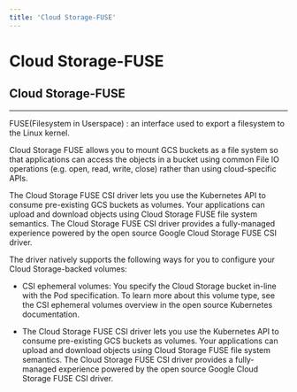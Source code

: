 ```yaml
---
title: 'Cloud Storage-FUSE'
---
```


Cloud Storage-FUSE
===

## Cloud Storage-FUSE
--- 
FUSE(Filesystem in Userspace) : an interface used to export a filesystem to the Linux kernel. 

Cloud Storage FUSE allows you to mount GCS buckets as a file system so that applications can access the objects in a bucket using common File IO operations (e.g. open, read, write, close) rather than using cloud-specific APIs.

The Cloud Storage FUSE CSI driver lets you use the Kubernetes API to consume pre-existing GCS buckets as volumes. Your applications can upload and download objects using Cloud Storage FUSE file system semantics. The Cloud Storage FUSE CSI driver provides a fully-managed experience powered by the open source Google Cloud Storage FUSE CSI driver.

The driver natively supports the following ways for you to configure your Cloud Storage-backed volumes:

- CSI ephemeral volumes: You specify the Cloud Storage bucket in-line with the Pod specification. To learn more about this volume type, see the CSI ephemeral volumes overview in the open source Kubernetes documentation.

-  The Cloud Storage FUSE CSI driver lets you use the Kubernetes API to consume pre-existing GCS buckets as volumes. Your applications can upload and download objects using Cloud Storage FUSE file system semantics. The Cloud Storage FUSE CSI driver provides a fully-managed experience powered by the open source Google Cloud Storage FUSE CSI driver.
